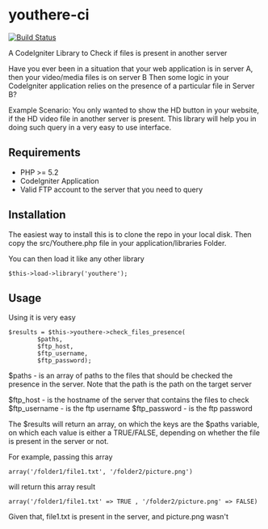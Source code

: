 youthere-ci
===========

[![Build Status](https://travis-ci.org/buonzz/youthere-ci.svg?branch=master)](https://travis-ci.org/buonzz/youthere-ci)

A CodeIgniter Library to Check if files is present in another server

Have you ever been in a situation that your web application is in server A, then your video/media files is on server B
Then some logic in your CodeIgniter application relies on the presence of a particular file in Server B?

Example Scenario:
You only wanted to show the HD button in your website, if the HD video file in another server is present.
This library will help you in doing such query in a very easy to use interface.

Requirements
------------

* PHP >= 5.2
* CodeIgniter Application
* Valid FTP account to the server that you need to query

Installation
------------

The easiest way to install this is to clone the repo in your local disk. 
Then copy the src/Youthere.php file in your application/libraries Folder.

You can then load it like any other library

    $this->load->library('youthere');


Usage
-----

Using it is very easy

    $results = $this->youthere->check_files_presence(
            $paths, 
            $ftp_host, 
            $ftp_username, 
            $ftp_password);


$paths - is an array of paths to the files that should be checked the presence in the server. Note that the path is the path on the target server

$ftp_host - is the hostname of the server that contains the files to check
$ftp_username - is the ftp username
$ftp_password - is the ftp password

The $results will return an array, on which the keys are the $paths variable, on which each value is either a TRUE/FALSE, depending on whether the file is present in the server or not.

For example, passing this array

    array('/folder1/file1.txt', '/folder2/picture.png')
    
will return this array result

    array('/folder1/file1.txt' => TRUE , '/folder2/picture.png' => FALSE)

Given that, file1.txt is present in the server, and picture.png wasn't


